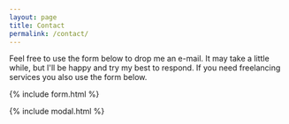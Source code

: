 ```yaml
---
layout: page
title: Contact
permalink: /contact/
---
```


Feel free to use the form below to drop me an e-mail. It may take a little while, but I'll be happy and try my best to respond. If you need freelancing services you also use the form below.

{% include form.html %}

{% include modal.html %}
